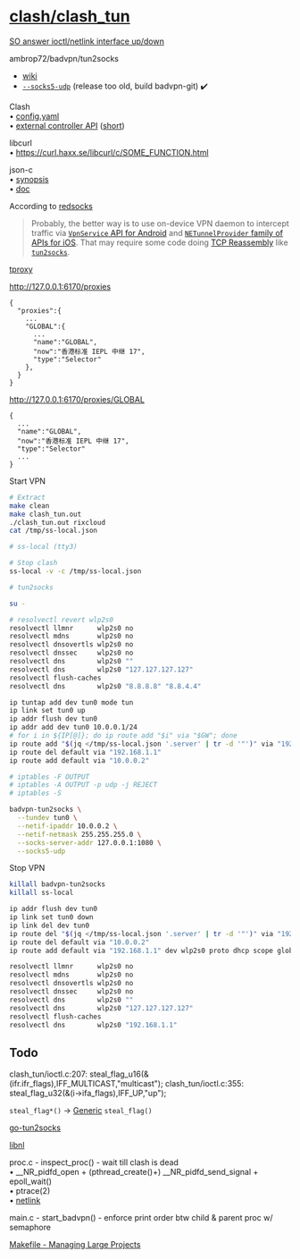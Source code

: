 # [clash/clash_tun](https://github.com/Un1Gfn-network/clash/tree/master/clash_tun)

[SO answer ioctl/netlink interface up/down](https://stackoverflow.com/a/63950398)

ambrop72/badvpn/tun2socks
* [wiki](https://github.com/ambrop72/badvpn/wiki/Tun2socks)
* [`--socks5-udp`](https://github.com/ambrop72/badvpn/blob/master/tun2socks/tun2socks.c#:~:text=%21strcmp%28arg%2C%20%22--socks5-udp%22%29) (release too old, build badvpn-git) :heavy_check_mark:

Clash\
&bullet; [config.yaml](https://lancellc.gitbook.io/clash/)\
&bullet; [external controller API](https://clash.gitbook.io/doc/restful-api) ([short](https://github.com/Dreamacro/clash/wiki/external-controller-API-reference))

libcurl\
&bullet; https://curl.haxx.se/libcurl/c/SOME_FUNCTION.html


json-c\
&bullet; [synopsis](https://github.com/json-c/json-c#using-json-c-)\
&bullet; [doc](http://json-c.github.io/json-c/json-c-current-release/doc/html/index.html)

According to [redsocks](https://github.com/darkk/redsocks/blob/master/README.md)
>Probably, the better way is to use on-device VPN daemon to intercept
traffic via [`VpnService` API for Android](https://developer.android.com/reference/android/net/VpnService.html)
and [`NETunnelProvider` family of APIs for iOS](https://developer.apple.com/documentation/networkextension).
That may require some code doing [TCP Reassembly](https://wiki.wireshark.org/TCP_Reassembly)
like [`tun2socks`](https://github.com/ambrop72/badvpn/wiki/Tun2socks).

[tproxy](https://www.kernel.org/doc/html/latest/networking/tproxy.html)

http://127.0.0.1:6170/proxies

```
{
  "proxies":{
    ...
    "GLOBAL":{
      ...
      "name":"GLOBAL",
      "now":"香港标准 IEPL 中继 17",
      "type":"Selector"
    },
  }
}
```

http://127.0.0.1:6170/proxies/GLOBAL

```
{
  ...
  "name":"GLOBAL",
  "now":"香港标准 IEPL 中继 17",
  "type":"Selector"
  ...
}
```

Start VPN

```bash
# Extract
make clean
make clash_tun.out
./clash_tun.out rixcloud
cat /tmp/ss-local.json

# ss-local (tty3)

# Stop clash
ss-local -v -c /tmp/ss-local.json

# tun2socks

su -

# resolvectl revert wlp2s0
resolvectl llmnr      wlp2s0 no
resolvectl mdns       wlp2s0 no
resolvectl dnsovertls wlp2s0 no
resolvectl dnssec     wlp2s0 no
resolvectl dns        wlp2s0 ""
resolvectl dns        wlp2s0 "127.127.127.127"
resolvectl flush-caches
resolvectl dns        wlp2s0 "8.8.8.8" "8.8.4.4"

ip tuntap add dev tun0 mode tun
ip link set tun0 up
ip addr flush dev tun0
ip addr add dev tun0 10.0.0.1/24
# for i in ${IP[@]}; do ip route add "$i" via "$GW"; done
ip route add "$(jq </tmp/ss-local.json '.server' | tr -d '"')" via "192.168.1.1"
ip route del default via "192.168.1.1"
ip route add default via "10.0.0.2"

# iptables -F OUTPUT
# iptables -A OUTPUT -p udp -j REJECT
# iptables -S

badvpn-tun2socks \
  --tundev tun0 \
  --netif-ipaddr 10.0.0.2 \
  --netif-netmask 255.255.255.0 \
  --socks-server-addr 127.0.0.1:1080 \
  --socks5-udp
```

Stop VPN

```bash
killall badvpn-tun2socks
killall ss-local

ip addr flush dev tun0
ip link set tun0 down
ip link del dev tun0
ip route del "$(jq </tmp/ss-local.json '.server' | tr -d '"')" via "192.168.1.1"
ip route del default via "10.0.0.2"
ip route add default via "192.168.1.1" dev wlp2s0 proto dhcp scope global src 192.168.1.223 metric 303

resolvectl llmnr      wlp2s0 no
resolvectl mdns       wlp2s0 no
resolvectl dnsovertls wlp2s0 no
resolvectl dnssec     wlp2s0 no
resolvectl dns        wlp2s0 ""
resolvectl dns        wlp2s0 "127.127.127.127"
resolvectl flush-caches
resolvectl dns        wlp2s0 "192.168.1.1"
```

## Todo
clash_tun/ioctl.c:207:  steal_flag_u16(&(ifr.ifr_flags),IFF_MULTICAST,"multicast");
clash_tun/ioctl.c:355:    steal_flag_u32(&(i->ifa_flags),IFF_UP,"up");

`steal_flag*()` -> [Generic](https://en.cppreference.com/w/c/language/generic) `steal_flag()`

[go-tun2socks](https://github.com/eycorsican/go-tun2socks)

[libnl](https://www.infradead.org/~tgr/libnl/)

proc.c - inspect_proc() - wait till clash is dead\
&bullet; \__NR_pidfd_open + (pthread_create()+) \__NR_pidfd_send_signal + epoll_wait()\
&bullet; ptrace(2)\
&bullet; [netlink](https://bewareofgeek.livejournal.com/2945.html)

main.c - start_badvpn() - enforce print order btw child & parent proc w/ semaphore

[Makefile - Managing Large Projects](https://www.oreilly.com/library/view/managing-projects-with/0596006101/ch06.html)
